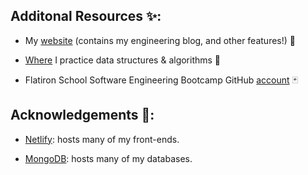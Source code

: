 ## Additonal Resources :sparkles::

 - My [website](https://mikebarberry.com) (contains my engineering blog, and other features!) :love_hotel:

 - [Where](https://leetcode.com/Mbarberry/) I practice data structures & algorithms  :space_invader:

 - Flatiron School Software Engineering Bootcamp GitHub [account](https://github.com/MikeBarberry-Flatiron) :black_joker:
   
## Acknowledgements :pray::
 - [Netlify](https://www.netlify.com/): hosts many of my front-ends.

 - [MongoDB](https://www.mongodb.com/): hosts many of my databases. 
